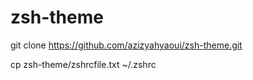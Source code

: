 # zsh-theme

git clone https://github.com/azizyahyaoui/zsh-theme.git

cp zsh-theme/zshrcfile.txt ~/.zshrc

